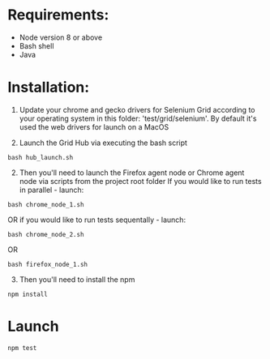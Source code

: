 # Requirements:
+ Node version 8 or above
+ Bash shell
+ Java

# Installation:

1. Update your chrome and gecko drivers for Selenium Grid according to your operating system in this folder: 'test/grid/selenium'. 
By default it's used the web drivers for launch on a MacOS

2. Launch the Grid Hub via executing the bash script
```
bash hub_launch.sh
```
2. Then you'll need to launch the Firefox agent node or Chrome agent node via scripts from the project root folder
If you would like to run tests in parallel - launch:
```
bash chrome_node_1.sh
```
OR if you would like to run tests sequentally - launch:
```
bash chrome_node_2.sh
```
OR
```
bash firefox_node_1.sh
```
3. Then you'll need to install the npm 
```
npm install
```
# Launch
```
npm test
```
